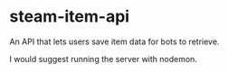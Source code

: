 # steam-item-api
An API that lets users save item data for bots to retrieve. 

I would suggest running the server with nodemon.
